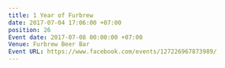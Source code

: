 ```yaml
---
title: 1 Year of Furbrew
date: 2017-07-04 17:06:00 +07:00
position: 26
Event date: 2017-07-08 00:00:00 +07:00
Venue: Furbrew Beer Bar
Event URL: https://www.facebook.com/events/127226967873989/
---
```


